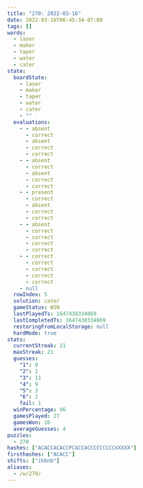 ```yaml
---
title: "270: 2022-03-16"
date: 2022-03-16T06:45:34-07:00
tags: []
words:
  - laser
  - maker
  - taper
  - water
  - cater
state:
  boardState:
    - laser
    - maker
    - taper
    - water
    - cater
    - ""
  evaluations:
    - - absent
      - correct
      - absent
      - correct
      - correct
    - - absent
      - correct
      - absent
      - correct
      - correct
    - - present
      - correct
      - absent
      - correct
      - correct
    - - absent
      - correct
      - correct
      - correct
      - correct
    - - correct
      - correct
      - correct
      - correct
      - correct
    - null
  rowIndex: 5
  solution: cater
  gameStatus: WIN
  lastPlayedTs: 1647438334069
  lastCompletedTs: 1647438334069
  restoringFromLocalStorage: null
  hardMode: true
stats:
  currentStreak: 21
  maxStreak: 21
  guesses:
    "1": 0
    "2": 1
    "3": 11
    "4": 9
    "5": 3
    "6": 2
    fail: 1
  winPercentage: 96
  gamesPlayed: 27
  gamesWon: 26
  averageGuesses: 4
puzzles:
  - 270
hashes: ["ACACCACACCPCACCACCCCCCCCCXXXXX"]
firsthashes: ["ACACC"]
shifts: ["ihbnb"]
aliases:
  - /w/270/
---
```

<!-- more -->
